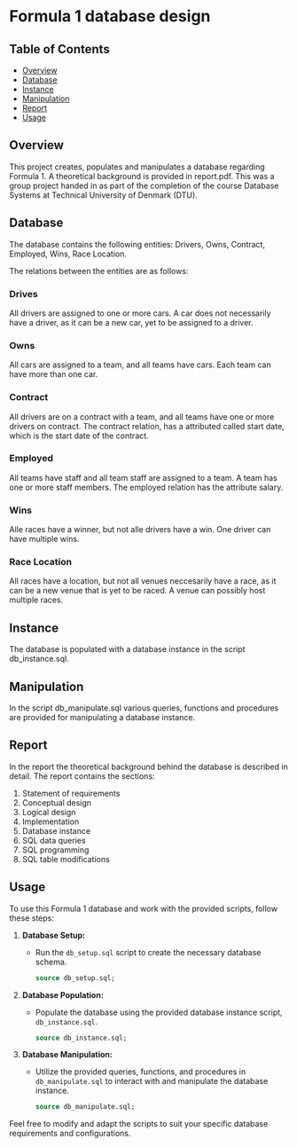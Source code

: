 # Formula 1 database design

## Table of Contents
- [Overview](#overview)
- [Database](#database)
- [Instance](#instance)
- [Manipulation](#manipulation)
- [Report](#report)
- [Usage](#usage)

## Overview
This project creates, populates and manipulates a database regarding Formula 1. A theoretical background is provided in report.pdf.
This was a group project handed in as part of the completion of the course Database Systems at Technical University of Denmark (DTU).

## Database
The database contains the following entities: Drivers, Owns, Contract, Employed, Wins, Race Location.

The relations between the entities are as follows:
### Drives
All drivers are assigned to one or more cars. A car does not necessarily have a driver, as it can be a new car, yet to be assigned to a driver.

### Owns
All cars are assigned to a team, and all teams have cars. Each team can have more than one car.

### Contract
All drivers are on a contract with a team, and all teams have one or more drivers on contract. The contract relation, has a attributed called start date, which is the start date of the contract.

### Employed
All teams have staff and all team staff are assigned to a team. A team has one or more staff members. The employed relation has the attribute salary.

### Wins
Alle races have a winner, but not alle drivers have a win. One driver can have multiple wins.

### Race Location
All races have a location, but not all venues neccesarily have a race, as it can be a new venue that is yet to be raced. A venue can possibly host multiple races.

## Instance
The database is populated with a database instance in the script db_instance.sql.

## Manipulation
In the script db_manipulate.sql various queries, functions and procedures are provided for manipulating a database instance.

## Report
In the report the theoretical background behind the database is described in detail. 
The report contains the sections:

1. Statement of requirements
2. Conceptual design
3. Logical design
4. Implementation
5. Database instance
6. SQL data queries
7. SQL programming
8. SQL table modifications

## Usage

To use this Formula 1 database and work with the provided scripts, follow these steps:

1. **Database Setup:**
   - Run the `db_setup.sql` script to create the necessary database schema.
     ```sql
     source db_setup.sql;
     ```

2. **Database Population:**
   - Populate the database using the provided database instance script, `db_instance.sql`.
     ```sql
     source db_instance.sql;
     ```

3. **Database Manipulation:**
   - Utilize the provided queries, functions, and procedures in `db_manipulate.sql` to interact with and manipulate the database instance.
     ```sql
     source db_manipulate.sql;
     ```

Feel free to modify and adapt the scripts to suit your specific database requirements and configurations.


